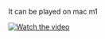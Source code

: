 It can be played  on mac m1

[![Watch the video](http://daos.cloud/Screenshot1.png)](http://daos.cloud/Screen1.mov)

